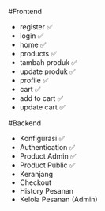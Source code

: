 #Frontend
- register ✅
- login ✅
- home ✅
- products ✅
- tambah produk ✅
- update produk ✅
- profile ✅
- cart ✅
- add to cart ✅
- update cart ✅

#Backend
- Konfigurasi ✅
- Authentication ✅
- Product Admin ✅
- Product Public ✅
- Keranjang 
- Checkout
- History Pesanan
- Kelola Pesanan (Admin)
